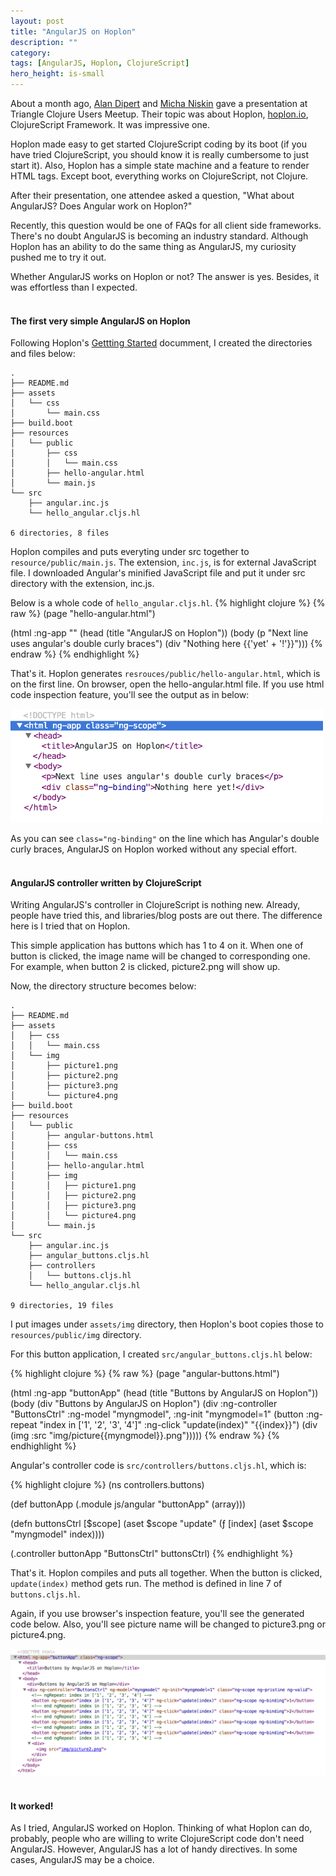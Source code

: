 ```yaml
---
layout: post
title: "AngularJS on Hoplon"
description: ""
category: 
tags: [AngularJS, Hoplon, ClojureScript]
hero_height: is-small
---
```


About a month ago, [Alan Dipert](https://github.com/alandipert) and [Micha Niskin](https://github.com/micha) gave a presentation at Triangle Clojure Users Meetup.
Their topic was about Hoplon, [hoplon.io](hoplon.io), ClojureScript Framework.
It was impressive one.

Hoplon made easy to get started ClojureScript coding by its boot 
(if you have tried ClojureScript, you should know it is really cumbersome to just start it).
Also, Hoplon has a simple state machine and a feature to render HTML tags.
Except boot, everything works on ClojureScript, not Clojure.

After their presentation, one attendee asked a question, "What about AngularJS? Does Angular work on Hoplon?"

<!--more-->

Recently, this question would be one of FAQs for all client side frameworks.
There's no doubt AngularJS is becoming an industry standard.
Although Hoplon has an ability to do the same thing as AngularJS,
my curiosity pushed me to try it out.

Whether AngularJS works on Hoplon or not?
The answer is yes.
Besides, it was effortless than I expected.
<br/><br/>

#### The first very simple AngularJS on Hoplon

Following Hoplon's [Gettting Started](http://hoplon.io/#/getting-started/) documment,
I created the directories and files below:

    .
    ├── README.md
    ├── assets
    │   └── css
    │       └── main.css
    ├── build.boot
    ├── resources
    │   └── public
    │       ├── css
    │       │   └── main.css
    │       ├── hello-angular.html
    │       └── main.js
    └── src
        ├── angular.inc.js
        └── hello_angular.cljs.hl

    6 directories, 8 files

Hoplon compiles and puts everyting under src together to `resource/public/main.js`.
The extension, `inc.js`, is for external JavaScript file.
I downloaded Angular's minified JavaScript file and put it under src directory with the extension, inc.js.

Below is a whole code of `hello_angular.cljs.hl`.
{% highlight clojure %}
{% raw %}
(page "hello-angular.html")

(html :ng-app ""
      (head
       (title "AngularJS on Hoplon"))
      (body
       (p "Next line uses angular's double curly braces")
       (div "Nothing here {{'yet' + '!'}}")))
{% endraw %}
{% endhighlight %}

That's it. Hoplon generates `resrouces/public/hello-angular.html`, which is on the first line.
On browser, open the hello-angular.html file.
If you use html code inspection feature, you'll see the output as in below:

<img width="500" src="/assets/img/hello-angular-html.png" alt="generated html code">

As you can see `class="ng-binding"` on the line which has Angular's double curly braces,
AngularJS on Hoplon worked without any special effort.
<br/><br/>

#### AngularJS controller written by ClojureScript

Writing AngularJS's controller in ClojureScript is nothing new.
Already, people have tried this, and libraries/blog posts are out there.
The difference here is I tried that on Hoplon.

This simple application has buttons which has 1 to 4 on it.
When one of button is clicked, the image name will be changed to corresponding one.
For example, when button 2 is clicked, picture2.png will show up.

Now, the directory structure becomes below:

    .
    ├── README.md
    ├── assets
    │   ├── css
    │   │   └── main.css
    │   └── img
    │       ├── picture1.png
    │       ├── picture2.png
    │       ├── picture3.png
    │       └── picture4.png
    ├── build.boot
    ├── resources
    │   └── public
    │       ├── angular-buttons.html
    │       ├── css
    │       │   └── main.css
    │       ├── hello-angular.html
    │       ├── img
    │       │   ├── picture1.png
    │       │   ├── picture2.png
    │       │   ├── picture3.png
    │       │   └── picture4.png
    │       └── main.js
    └── src
        ├── angular.inc.js
        ├── angular_buttons.cljs.hl
        ├── controllers
        │   └── buttons.cljs.hl
        └── hello_angular.cljs.hl

    9 directories, 19 files

I put images under `assets/img` directory, then Hoplon's boot copies those to `resources/public/img` directory.

For this button application, I created `src/angular_buttons.cljs.hl` below:

{% highlight clojure %}
{% raw %}
(page "angular-buttons.html")

(html :ng-app "buttonApp"
      (head
       (title "Buttons by AngularJS on Hoplon"))
      (body
       (div "Buttons by AngularJS on Hoplon")
       (div :ng-controller "ButtonsCtrl" :ng-model "myngmodel", :ng-init "myngmodel=1"
            (button :ng-repeat "index in ['1', '2', '3', '4']" :ng-click "update(index)" "{{index}}")
            (div (img :src "img/picture{{myngmodel}}.png")))))
{% endraw %}
{% endhighlight %}

Angular's controller code is `src/controllers/buttons.cljs.hl`, which is:

{% highlight clojure %}
(ns controllers.buttons)

(def buttonApp
  (.module js/angular "buttonApp" (array)))

(defn buttonsCtrl [$scope]
  (aset $scope "update" (ƒ [index] (aset $scope "myngmodel" index))))

(.controller buttonApp "ButtonsCtrl" buttonsCtrl)
{% endhighlight %}

That's it. Hoplon compiles and puts all together.
When the button is clicked, `update(index)` method gets run.
The method is defined in line 7 of `buttons.cljs.hl`.

Again, if you use browser's inspection feature, you'll see the generated code below.
Also, you'll see picture name will be changed to picture3.png or picture4.png.

<img width="700" src="/assets/img/angular-buttons-html.png" alt="generated html code">
<br/><br/>

#### It worked!

As I tried, AngularJS worked on Hoplon.
Thinking of what Hoplon can do, probably, people who are willing to write ClojureScript code
don't need AngularJS.
However, AngularJS has a lot of handy directives.
In some cases, AngularJS may be a choice.
<br/><br/>
